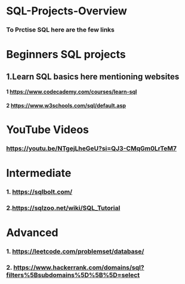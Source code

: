 # SQL-Projects-Overview
### To Prctise SQL here are the few links 
#  Beginners SQL projects 
##  1.Learn SQL basics here mentioning websites
#### 1 https://www.codecademy.com/courses/learn-sql
#### 2 https://www.w3schools.com/sql/default.asp
# YouTube Videos
### https://youtu.be/NTgejLheGeU?si=QJ3-CMqGm0LrTeM7
# Intermediate
### 1. https://sqlbolt.com/
### 2.https://sqlzoo.net/wiki/SQL_Tutorial
# Advanced 
### 1. https://leetcode.com/problemset/database/
### 2. https://www.hackerrank.com/domains/sql?filters%5Bsubdomains%5D%5B%5D=select
